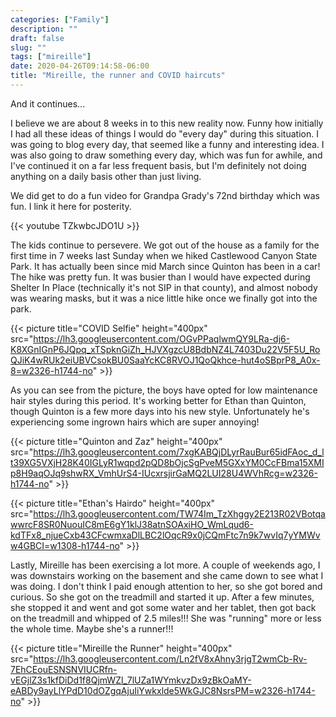 ```yaml
---
categories: ["Family"]
description: ""
draft: false
slug: ""
tags: ["mireille"]
date: 2020-04-26T09:14:58-06:00
title: "Mireille, the runner and COVID haircuts"
---
```

And it continues...

I believe we are about 8 weeks in to this new reality now. Funny how initially I had all these ideas of things I would do "every day" during this situation. I was going to blog every day, that seemed like a funny and interesting idea. I was also going to draw something every day, which was fun for awhile, and I've continued it on a far less frequent basis, but I'm definitely not doing anything on a daily basis other than just living.

We did get to do a fun video for Grandpa Grady's 72nd birthday which was fun. I link it here for posterity.

{{< youtube TZkwbcJDO1U >}}

The kids continue to persevere. We got out of the house as a family for the first time in 7 weeks last Sunday when we hiked Castlewood Canyon State Park. It has actually been since mid March since Quinton has been in a car! The hike was pretty fun. It was busier than I would have expected during Shelter In Place (technically it's not SIP in that county), and almost nobody was wearing masks, but it was a nice little hike once we finally got into the park.

{{< picture title="COVID Selfie" height="400px" src="https://lh3.googleusercontent.com/OGvPPaqlwmQY9LRa-dj6-K8XGnIGnP6JQpq_xTSpknGiZh_HJVXgzcU8BdbNZ4L7403Du22V5F5U_RoQJiK4wRUk2eiUBVCsokBU0SaaYcKC8RVOJ1QoQkhce-hut4oSBprP8_A0x-8=w2326-h1744-no" >}}


As you can see from the picture, the boys have opted for low maintenance hair styles during this period. It's working better for Ethan than Quinton, though Quinton is a few more days into his new style. Unfortunately he's experiencing some ingrown hairs which are super annoying!

{{< picture title="Quinton and Zaz" height="400px" src="https://lh3.googleusercontent.com/7xgKABQjDLyrRauBur65idFAoc_d_lt39XG5VXjH28K40IGLyR1wqpd2pQD8bOjcSgPveM5GXxYM0CcFBma15XMIp8H9aqOJq9shwRX_VmhUrS4-IUcxrsjirGaMQ2LUI28U4WVhRcg=w2326-h1744-no" >}}

{{< picture title="Ethan's Hairdo" height="400px" src="https://lh3.googleusercontent.com/TW74Im_TzXhggy2E213R02VBotqawwrcF8SR0NuouIC8mE6gY1klJ38atnSOAxiHO_WmLqud6-kdTFx8_njueCxb43CFcwmxaDlLBC2lOqcR9x0jCQmFtc7n9k7wvIq7yYMWvw4GBCI=w1308-h1744-no" >}}

Lastly, Mireille has been exercising a lot more. A couple of weekends ago, I was downstairs working on the basement and she came down to see what I was doing. I don't think I paid enough attention to her, so she got bored and curious. So she got on the treadmill and started it up. After a few minutes, she stopped it and went and got some water and her tablet, then got back on the treadmill and whipped of 2.5 miles!!! She was "running" more or less the whole time. Maybe she's a runner!!!

{{< picture title="Mireille the Runner" height="400px" src="https://lh3.googleusercontent.com/Ln2fV8xAhny3rjgT2wmCb-Rv-7EhCEouESNSNVIUCRfn-vEGjlZ3s1kfDiDd1f8QjmWZl_7lUZa1WYmkvzDx9zBkOaMY-eABDy9ayLlYPdD10dOZgqAjuIiYwkxlde5WkGJC8NsrsPM=w2326-h1744-no" >}}